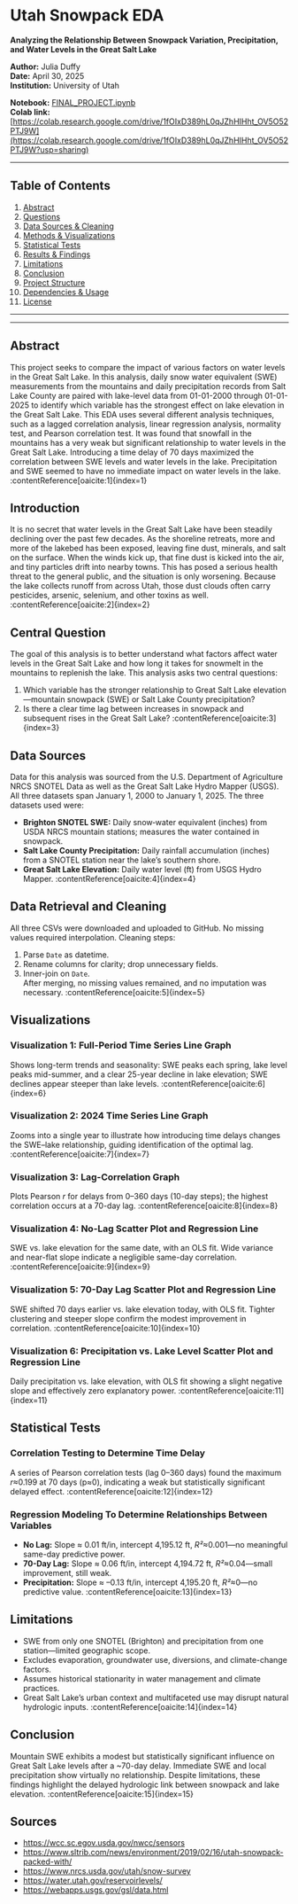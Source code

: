 # Utah Snowpack EDA  
**Analyzing the Relationship Between Snowpack Variation, Precipitation, and Water Levels in the Great Salt Lake**

**Author:** Julia Duffy  
**Date:** April 30, 2025  
**Institution:** University of Utah  

**Notebook:** [FINAL_PROJECT.ipynb](FINAL_PROJECT.ipynb)  
**Colab link:** [https://colab.research.google.com/drive/1fOIxD389hL0qJZhHIHht_OV5O52PTJ9W](https://colab.research.google.com/drive/1fOIxD389hL0qJZhHIHht_OV5O52PTJ9W?usp=sharing)

---

## Table of Contents

1. [Abstract](#abstract)  
2. [Questions](#questions)  
3. [Data Sources & Cleaning](#data-sources--cleaning)  
4. [Methods & Visualizations](#methods--visualizations)  
5. [Statistical Tests](#statistical-tests)  
6. [Results & Findings](#results--findings)  
7. [Limitations](#limitations)  
8. [Conclusion](#conclusion)  
9. [Project Structure](#project-structure)  
10. [Dependencies & Usage](#dependencies--usage)  
11. [License](#license)  

---
---

## Abstract  
This project seeks to compare the impact of various factors on water levels in the Great Salt Lake. In this analysis, daily snow water equivalent (SWE) measurements from the mountains and daily precipitation records from Salt Lake County are paired with lake-level data from 01-01-2000 through 01-01-2025 to identify which variable has the strongest effect on lake elevation in the Great Salt Lake. This EDA uses several different analysis techniques, such as a lagged correlation analysis, linear regression analysis, normality test, and Pearson correlation test. It was found that snowfall in the mountains has a very weak but significant relationship to water levels in the Great Salt Lake. Introducing a time delay of 70 days maximized the correlation between SWE levels and water levels in the lake. Precipitation and SWE seemed to have no immediate impact on water levels in the lake. :contentReference[oaicite:1]{index=1}

## Introduction  
It is no secret that water levels in the Great Salt Lake have been steadily declining over the past few decades. As the shoreline retreats, more and more of the lakebed has been exposed, leaving fine dust, minerals, and salt on the surface. When the winds kick up, that fine dust is kicked into the air, and tiny particles drift into nearby towns. This has posed a serious health threat to the general public, and the situation is only worsening. Because the lake collects runoff from across Utah, those dust clouds often carry pesticides, arsenic, selenium, and other toxins as well. :contentReference[oaicite:2]{index=2}

## Central Question  
The goal of this analysis is to better understand what factors affect water levels in the Great Salt Lake and how long it takes for snowmelt in the mountains to replenish the lake. This analysis asks two central questions:
1. Which variable has the stronger relationship to Great Salt Lake elevation—mountain snowpack (SWE) or Salt Lake County precipitation?  
2. Is there a clear time lag between increases in snowpack and subsequent rises in the Great Salt Lake? :contentReference[oaicite:3]{index=3}

## Data Sources  
Data for this analysis was sourced from the U.S. Department of Agriculture NRCS SNOTEL Data as well as the Great Salt Lake Hydro Mapper (USGS). All three datasets span January 1, 2000 to January 1, 2025. The three datasets used were:  
- **Brighton SNOTEL SWE:** Daily snow‐water equivalent (inches) from USDA NRCS mountain stations; measures the water contained in snowpack.  
- **Salt Lake County Precipitation:** Daily rainfall accumulation (inches) from a SNOTEL station near the lake’s southern shore.  
- **Great Salt Lake Elevation:** Daily water level (ft) from USGS Hydro Mapper. :contentReference[oaicite:4]{index=4}

## Data Retrieval and Cleaning  
All three CSVs were downloaded and uploaded to GitHub. No missing values required interpolation. Cleaning steps:  
1. Parse `Date` as datetime.  
2. Rename columns for clarity; drop unnecessary fields.  
3. Inner-join on `Date`.  
After merging, no missing values remained, and no imputation was necessary. :contentReference[oaicite:5]{index=5}

## Visualizations

### Visualization 1: Full-Period Time Series Line Graph  
Shows long-term trends and seasonality: SWE peaks each spring, lake level peaks mid-summer, and a clear 25-year decline in lake elevation; SWE declines appear steeper than lake levels. :contentReference[oaicite:6]{index=6}

### Visualization 2: 2024 Time Series Line Graph  
Zooms into a single year to illustrate how introducing time delays changes the SWE–lake relationship, guiding identification of the optimal lag. :contentReference[oaicite:7]{index=7}

### Visualization 3: Lag-Correlation Graph  
Plots Pearson _r_ for delays from 0–360 days (10-day steps); the highest correlation occurs at a 70-day lag. :contentReference[oaicite:8]{index=8}

### Visualization 4: No-Lag Scatter Plot and Regression Line  
SWE vs. lake elevation for the same date, with an OLS fit. Wide variance and near-flat slope indicate a negligible same-day correlation. :contentReference[oaicite:9]{index=9}

### Visualization 5: 70-Day Lag Scatter Plot and Regression Line  
SWE shifted 70 days earlier vs. lake elevation today, with OLS fit. Tighter clustering and steeper slope confirm the modest improvement in correlation. :contentReference[oaicite:10]{index=10}

### Visualization 6: Precipitation vs. Lake Level Scatter Plot and Regression Line  
Daily precipitation vs. lake elevation, with OLS fit showing a slight negative slope and effectively zero explanatory power. :contentReference[oaicite:11]{index=11}

## Statistical Tests

### Correlation Testing to Determine Time Delay  
A series of Pearson correlation tests (lag 0–360 days) found the maximum _r_≈0.199 at 70 days (p≈0), indicating a weak but statistically significant delayed effect. :contentReference[oaicite:12]{index=12}

### Regression Modeling To Determine Relationships Between Variables  
- **No Lag:** Slope ≈ 0.01 ft/in, intercept 4,195.12 ft, _R²_≈0.001—no meaningful same-day predictive power.  
- **70-Day Lag:** Slope ≈ 0.06 ft/in, intercept 4,194.72 ft, _R²_≈0.04—small improvement, still weak.  
- **Precipitation:** Slope ≈ –0.13 ft/in, intercept 4,195.20 ft, _R²_≈0—no predictive value. :contentReference[oaicite:13]{index=13}

## Limitations  
- SWE from only one SNOTEL (Brighton) and precipitation from one station—limited geographic scope.  
- Excludes evaporation, groundwater use, diversions, and climate-change factors.  
- Assumes historical stationarity in water management and climate practices.  
- Great Salt Lake’s urban context and multifaceted use may disrupt natural hydrologic inputs. :contentReference[oaicite:14]{index=14}

## Conclusion  
Mountain SWE exhibits a modest but statistically significant influence on Great Salt Lake levels after a ~70-day delay. Immediate SWE and local precipitation show virtually no relationship. Despite limitations, these findings highlight the delayed hydrologic link between snowpack and lake elevation. :contentReference[oaicite:15]{index=15}

## Sources  
- https://wcc.sc.egov.usda.gov/nwcc/sensors  
- https://www.sltrib.com/news/environment/2019/02/16/utah-snowpack-packed-with/  
- https://www.nrcs.usda.gov/utah/snow-survey  
- https://water.utah.gov/reservoirlevels/  
- https://webapps.usgs.gov/gsl/data.html  
